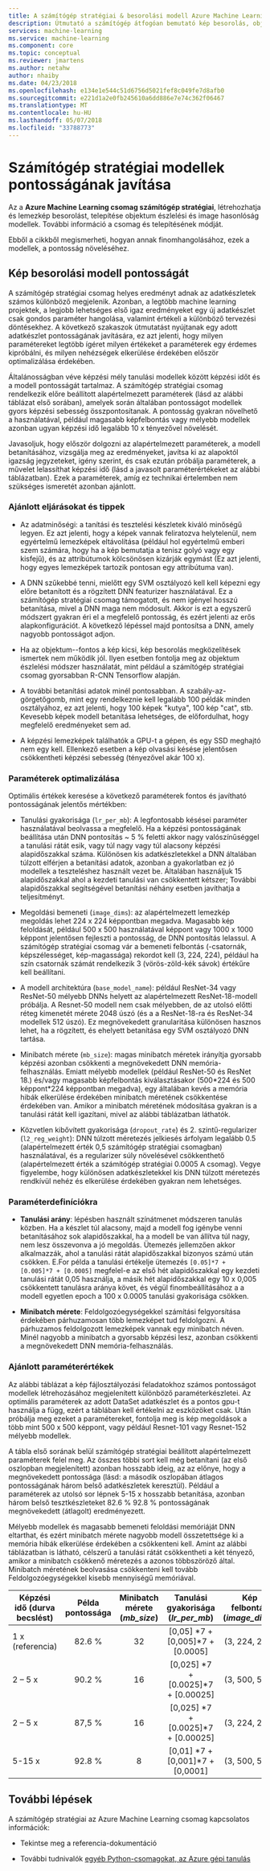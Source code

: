 ```yaml
---
title: A számítógép stratégiai & besorolási modell Azure Machine Learning jobb pontossága
description: Útmutató a számítógép átfogóan bemutató kép besorolás, objektum észlelését és az Azure Machine Learning csomagot használ a számítógép átfogóan bemutató kép hasonlóság modellek pontosságának javítása érdekében.
services: machine-learning
ms.service: machine-learning
ms.component: core
ms.topic: conceptual
ms.reviewer: jmartens
ms.author: netahw
author: nhaiby
ms.date: 04/23/2018
ms.openlocfilehash: e134e1e544c51d6756d5021fef8c049fe7d8afb0
ms.sourcegitcommit: e221d1a2e0fb245610a6dd886e7e74c362f06467
ms.translationtype: MT
ms.contentlocale: hu-HU
ms.lasthandoff: 05/07/2018
ms.locfileid: "33788773"
---
```

# <a name="improve-the-accuracy-of-computer-vision-models"></a>Számítógép stratégiai modellek pontosságának javítása

Az a **Azure Machine Learning csomag számítógép stratégiai**, létrehozhatja és lemezkép besorolást, telepítése objektum észlelési és image hasonlóság modellek. További információ a csomag és telepítésének módját.

Ebből a cikkből megismerheti, hogyan annak finomhangolásához, ezek a modellek, a pontosság növeléséhez. 

## <a name="accuracy-of-image-classification-models"></a>Kép besorolási modell pontosságát

A számítógép stratégiai csomag helyes eredményt adnak az adatkészletek számos különböző megjelenik. Azonban, a legtöbb machine learning projektek, a legjobb lehetséges első igaz eredményeket egy új adatkészlet csak gondos paraméter hangolása, valamint értékeli a különböző tervezési döntésekhez. A következő szakaszok útmutatást nyújtanak egy adott adatkészlet pontosságának javítására, ez azt jelenti, hogy milyen paramétereket legtöbb ígéret milyen értékeket a paraméterek egy érdemes kipróbálni, és milyen nehézségek elkerülése érdekében először optimalizálása érdekében.

Általánosságban véve képzési mély tanulási modellek között képzési időt és a modell pontosságát tartalmaz. A számítógép stratégiai csomag rendelkezik előre beállított alapértelmezett paraméterek (lásd az alábbi táblázat első sorában), amelyek során általában pontosságot modellek gyors képzési sebesség összpontosítanak. A pontosság gyakran növelhető a használatával, például magasabb képfelbontás vagy mélyebb modellek azonban ugyan képzési idő legalább 10 x tényezővel növelését.

Javasoljuk, hogy először dolgozni az alapértelmezett paraméterek, a modell betanításához, vizsgálja meg az eredményeket, javítsa ki az alapoktól igazság jegyzeteket, igény szerint, és csak ezután próbálja paraméterek, a művelet lelassíthat képzési idő (lásd a javasolt paraméterértékeket az alábbi táblázatban). Ezek a paraméterek, amíg ez technikai értelemben nem szükséges ismeretét azonban ajánlott.


### <a name="best-practices-and-tips"></a>Ajánlott eljárásokat és tippek

* Az adatminőségi: a tanítási és tesztelési készletek kiváló minőségű legyen. Ez azt jelenti, hogy a képek vannak feliratozva helytelenül, nem egyértelmű lemezképek eltávolítása (például hol egyértelmű emberi szem számára, hogy ha a kép bemutatja a tenisz golyó vagy egy kisfejű), és az attribútumok kölcsönösen kizárják egymást (Ez azt jelenti, hogy egyes lemezképek tartozik pontosan egy attribútuma van).

* A DNN szűkebbé tenni, mielőtt egy SVM osztályozó kell kell képezni egy előre betanított és a rögzített DNN featurizer használatával. Ez a számítógép stratégiai csomag támogatott, és nem igényel hosszú betanítása, mivel a DNN maga nem módosult. Akkor is ezt a egyszerű módszert gyakran éri el a megfelelő pontosság, és ezért jelenti az erős alapkonfigurációt. A következő lépéssel majd pontosítsa a DNN, amely nagyobb pontosságot adjon.

* Ha az objektum--fontos a kép kicsi, kép besorolás megközelítések ismertek nem működik jól. Ilyen esetben fontolja meg az objektum észlelési módszer használatát, mint például a számítógép stratégiai csomag gyorsabban R-CNN Tensorflow alapján.

* A további betanítási adatok minél pontosabban. A szabály-az-görgetőgomb, mint egy rendelkeznie kell legalább 100 példák minden osztályához, ez azt jelenti, hogy 100 képek "kutya", 100 kép "cat", stb. Kevesebb képek modell betanítása lehetséges, de előfordulhat, hogy megfelelő eredményeket sem ad.

* A képzési lemezképek találhatók a GPU-t a gépen, és egy SSD meghajtó nem egy kell. Ellenkező esetben a kép olvasási késése jelentősen csökkentheti képzési sebesség (tényezővel akár 100 x).


### <a name="parameters-to-optimize"></a>Paraméterek optimalizálása

Optimális értékek keresése a következő paraméterek fontos és javítható pontosságának jelentős mértékben:
* Tanulási gyakorisága (`lr_per_mb`): A legfontosabb késései paraméter használatával beolvassa a megfelelő. Ha a képzési pontosságának beállítása után DNN pontosítás ~ 5 % feletti akkor nagy valószínűséggel a tanulási rátát esik, vagy túl nagy vagy túl alacsony képzési alapidőszakkal száma. Különösen kis adatkészletekkel a DNN általában túlzott elférjen a betanítási adatok, azonban a gyakorlatban ez jó modellek a teszteléshez használt vezet be. Általában használjuk 15 alapidőszakkal ahol a kezdeti tanulási van csökkentett kétszer; További alapidőszakkal segítségével betanítási néhány esetben javíthatja a teljesítményt.

* Megoldási bemeneti (`image_dims`): az alapértelmezett lemezkép megoldás lehet 224 x 224 képpontban megadva. Magasabb kép feloldását, például 500 x 500 használatával képpont vagy 1000 x 1000 képpont jelentősen fejleszti a pontosság, de DNN pontosítás lelassul. A számítógép stratégiai csomag vár a bemeneti felbontás (-csatornák, képszélességet, kép-magassága) rekordot kell (3, 224, 224), például ha szín csatornák számát rendelkezik 3 (vörös-zöld-kék sávok) értékűre kell beállítani.

* A modell architektúra (`base_model_name`): például ResNet-34 vagy ResNet-50 mélyebb DNNs helyett az alapértelmezett ResNet-18-modell próbálja. A Resnet-50 modell nem csak mélyebben, de az utolsó előtti réteg kimenetét mérete 2048 úszó (és a a ResNet-18-ra és ResNet-34 modellek 512 úszó). Ez megnövekedett granularitása különösen hasznos lehet, ha a rögzített, és ehelyett betanítása egy SVM osztályozó DNN tartása.

* Minibatch mérete (`mb_size`): magas minibatch méretek irányítja gyorsabb képzési azonban csökkenti a megnövekedett DNN memória-felhasználás. Emiatt mélyebb modellek (például ResNet-50 és ResNet 18.) és/vagy magasabb képfelbontás kiválasztásakor (500\*224 és 500 képpont\*224 képpontban megadva), egy általában kevés a memória hibák elkerülése érdekében minibatch méretének csökkentése érdekében van. Amikor a minibatch méretének módosítása gyakran is a tanulási rátát kell igazítani, mivel az alábbi táblázatban láthatók.
* Közvetlen kibővített gyakorisága (`dropout_rate`) és 2. szintű-regularizer (`l2_reg_weight`): DNN túlzott méretezés jelkiesés árfolyam legalább 0.5 (alapértelmezett érték 0,5 számítógép stratégiai csomagban) használatával, és a regularizer súly növelésével csökkenthető (alapértelmezett érték a számítógép stratégiai 0.0005 A csomag). Vegye figyelembe, hogy különösen adatkészletekkel kis DNN túlzott méretezés rendkívül nehéz és elkerülése érdekében gyakran nem lehetséges.


### <a name="parameter-definitions"></a>Paraméterdefiníciókra

- **Tanulási arány**: lépésben használt színátmenet módszeren tanulás közben. Ha a készlet túl alacsony, majd a modell fog igénybe venni betanításához sok alapidőszakkal, ha a modell be van állítva túl nagy, nem lesz összevonva a jó megoldás. Ütemezés jellemzően akkor alkalmazzák, ahol a tanulási rátát alapidőszakkal bizonyos számú után csökken. E.For példa a tanulási értékelje ütemezés `[0.05]*7 + [0.005]*7 + [0.0005]` megfelel-e az első hét alapidőszakkal egy kezdeti tanulási rátát 0,05 használja, a másik hét alapidőszakkal egy 10 x 0,005 csökkentett tanulásra aránya követ, és végül finombeállításához a a modell egyetlen epoch a 100 x 0.0005 tanulási gyakorisága csökken.

- **Minibatch mérete**: Feldolgozóegységekkel számítási felgyorsítása érdekében párhuzamosan több lemezképet tud feldolgozni. A párhuzamos feldolgozott lemezképek vannak egy minibatch néven. Minél nagyobb a minibatch a gyorsabb képzési lesz, azonban csökkenti a megnövekedett DNN memória-felhasználás.

### <a name="recommended-parameter-values"></a>Ajánlott paraméterértékek

Az alábbi táblázat a kép fájlosztályozási feladatokhoz számos pontosságot modellek létrehozásához megjelenített különböző paraméterkészletei. Az optimális paraméterek az adott DataSet adatkészlet és a pontos gpu-t használja a függ, ezért a táblában kell értékelni az eszközöket csak. Után próbálja meg ezeket a paramétereket, fontolja meg is kép megoldások a több mint 500 x 500 képpont, vagy például Resnet-101 vagy Resnet-152 mélyebb modellek.

A tábla első sorának belül számítógép stratégiai beállított alapértelmezett paraméterek felel meg. Az összes többi sort kell még betanítani (az első oszlopban megjelenített) azonban hosszabb ideig, az az előnye, hogy a megnövekedett pontossága (lásd: a második oszlopában átlagos pontosságának három belső adatkészletek keresztül). Például a paraméterek az utolsó sor lépnek 5-15 x hosszabb betanítása, azonban három belső tesztkészleteket 82.6 % 92.8 % pontosságának megnövekedett (átlagolt) eredményezett.

Mélyebb modellek és magasabb bemeneti feloldási memóriáját DNN eltarthat, és ezért minibatch mérete nagyobb modell összetettsége ki a memória hibák elkerülése érdekében a csökkenteni kell. Amint az alábbi táblázatban is látható, célszerű a tanulási rátát csökkentheti a két tényező, amikor a minibatch csökkenő méretezés a azonos többszöröző által. Minibatch méretének beolvasása csökkenteni kell tovább Feldolgozóegységekkel kisebb mennyiségű memóriával.

| Képzési idő (durva becslést) | Példa pontossága | Minibatch mérete (*mb_size*) | Tanulási gyakorisága (*lr_per_mb*) | Kép felbontás (*image_dims*) | DNN architektúra (*base_model_name*) |
|------------- |:-------------:|:-------------:|:-----:|:-----:|:---:|
| 1 x (referencia) | 82.6 % | 32 | [0,05] \*7 + [0,005]\*7 + [0.0005]  | (3, 224, 224) | ResNet18_ImageNet_CNTK |
| 2 – 5 x    | 90.2 % | 16 | [0,025] \*7 + [0.0025]\*7 + [0.00025] | (3, 500, 500) | ResNet18_ImageNet_CNTK |
| 2 – 5 x    | 87,5 % | 16 | [0,025] \*7 + [0.0025]\*7 + [0.00025] | (3, 224, 224) | ResNet50_ImageNet_CNTK |
| 5-15 x        | 92.8 % |  8 | [0,01] \*7 + [0,001]\*7 + [0,0001]  | (3, 500, 500) | ResNet50_ImageNet_CNTK |


## <a name="next-steps"></a>További lépések

A számítógép stratégiai az Azure Machine Learning csomag kapcsolatos információk:
+ Tekintse meg a referencia-dokumentáció

+ További tudnivalók [egyéb Python-csomagokat, az Azure gépi tanulás](reference-python-package-overview.md)